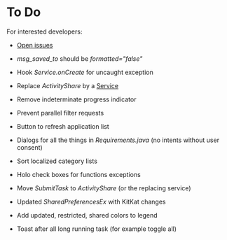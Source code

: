 To Do
=====

For interested developers:

* [Open issues](https://github.com/M66B/XPrivacy/issues?state=open)

* *msg_saved_to* should be *formatted="false"*

* Hook *Service.onCreate* for uncaught exception
* Replace *ActivityShare* by a [Service](http://developer.android.com/reference/android/app/Service.html)
* Remove indeterminate progress indicator
* Prevent parallel filter requests
* Button to refresh application list
* Dialogs for all the things in *Requirements.java* (no intents without user consent)
* Sort localized category lists
* Holo check boxes for functions exceptions
* Move *SubmitTask* to *ActivityShare* (or the replacing service)
* Updated *SharedPreferencesEx* with KitKat changes
* Add updated, restricted, shared colors to legend
* Toast after all long running task (for example toggle all)
